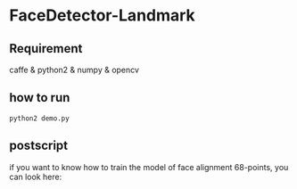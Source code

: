 # FaceDetector-Landmark

## Requirement

caffe & python2 & numpy & opencv 




## how to run 

`python2 demo.py` 

## postscript
if you want to know how to train the model of face alignment 68-points, you can look here:
